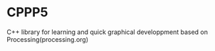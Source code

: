 # CPPP5
C++ library for learning and quick graphical developpment based on Processing(processing.org)
